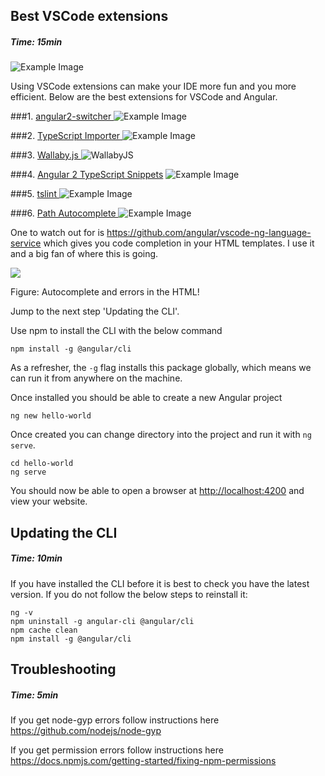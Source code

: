 ## Best VSCode extensions
##### Time: 15min

![Example Image](https://firebootcamp.ghost.io/content/images/2017/02/ext-bar.png)

Using VSCode extensions can make your IDE more fun and you more efficient. Below are the best extensions for VSCode and Angular.

###1. [angular2-switcher ](https://marketplace.visualstudio.com/items?itemName=infinity1207.angular2-switcher)
![Example Image](https://firebootcamp.ghost.io/content/images/2017/02/switch.png)

###2. [TypeScript Importer ](https://marketplace.visualstudio.com/items?itemName=pmneo.tsimporter)
![Example Image](https://firebootcamp.ghost.io/content/images/2017/02/tsc.jpg)

###3. [Wallaby.js ](https://marketplace.visualstudio.com/items?itemName=WallabyJs.wallaby-vscode)
![WallabyJS](https://firebootcamp.ghost.io/content/images/2017/02/wallaby.png)

###4. [Angular 2 TypeScript Snippets](https://marketplace.visualstudio.com/items?itemName=johnpapa.Angular2)
![Example Image](https://firebootcamp.ghost.io/content/images/2017/02/snippets.png)

###5. [tslint ](https://marketplace.visualstudio.com/items?itemName=eg2.tslint)
![Example Image](https://firebootcamp.ghost.io/content/images/2017/02/tslint.png)

###6. [Path Autocomplete ](https://marketplace.visualstudio.com/items?itemName=ionutvmi.path-autocomplete)
![Example Image](https://firebootcamp.ghost.io/content/images/2017/02/path-auto.png)

One to watch out for is https://github.com/angular/vscode-ng-language-service which gives you code completion in your HTML  templates. I use it and a big fan of where this is going. 

![](https://firebootcamp.ghost.io/content/images/2017/02/html-codecomplete.jpg)

Figure: Autocomplete and errors in the HTML!




Jump to the next step 'Updating the CLI'.

Use npm to install the CLI with the below command
```
npm install -g @angular/cli
```

As a refresher, the `-g` flag installs this package globally, which means we can run it from anywhere on the machine. 

Once installed you should be able to create a new Angular project 
```
ng new hello-world
```

Once created you can change directory into the project and run it with `ng serve`.
```
cd hello-world
ng serve
```

You should now be able to open a browser at [http://localhost:4200](http://localhost:4200) and view your website.


## Updating the CLI
##### Time: 10min

If you have installed the CLI before it is best to check you have the latest version. If you do not follow the below steps to reinstall it:

```
ng -v
npm uninstall -g angular-cli @angular/cli
npm cache clean
npm install -g @angular/cli

```


## Troubleshooting
##### Time: 5min
If you get node-gyp errors follow instructions here 
  https://github.com/nodejs/node-gyp 

If you get permission errors follow instructions here 
https://docs.npmjs.com/getting-started/fixing-npm-permissions 
